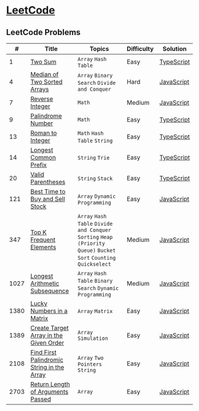 # [LeetCode](https://leetcode.com/problemset/all/)

## LeetCode Problems

| #    | Title                                                                                                                   | Topics                                                                                                             | Difficulty | Solution                                                                                   |
| ---- | ----------------------------------------------------------------------------------------------------------------------- | ------------------------------------------------------------------------------------------------------------------ | ---------- | ------------------------------------------------------------------------------------------ |
| 1    | [Two Sum](https://leetcode.com/problems/two-sum/)                                                                       | `Array` `Hash Table`                                                                                               | Easy       | [TypeScript](https://github.com/cundodev/leetcode-solutions/blob/master/Solutions/1.ts)    |
| 4    | [Median of Two Sorted Arrays](https://leetcode.com/problems/median-of-two-sorted-arrays/)                               | `Array` `Binary Search` `Divide and Conquer`                                                                       | Hard       | [JavaScript](https://github.com/cundodev/leetcode-solutions/blob/master/Solutions/4.js)    |
| 7    | [Reverse Integer](https://leetcode.com/problems/reverse-integer/)                                                       | `Math`                                                                                                             | Medium     | [JavaScript](https://github.com/cundodev/leetcode-solutions/blob/master/Solutions/7.js)    |
| 9    | [Palindrome Number](https://leetcode.com/problems/palindrome-number/)                                                   | `Math`                                                                                                             | Easy       | [TypeScript](https://github.com/cundodev/leetcode-solutions/blob/master/Solutions/9.ts)    |
| 13   | [Roman to Integer](https://leetcode.com/problems/roman-to-integer/)                                                     | `Math` `Hash Table` `String`                                                                                       | Easy       | [TypeScript](https://github.com/cundodev/leetcode-solutions/blob/master/Solutions/13.ts)   |
| 14   | [Longest Common Prefix](https://leetcode.com/problems/longest-common-prefix/)                                           | `String` `Trie`                                                                                                    | Easy       | [TypeScript](https://github.com/cundodev/leetcode-solutions/blob/master/Solutions/14.ts)   |
| 20   | [Valid Parentheses](hhttps://leetcode.com/problems/valid-parentheses/)                                                  | `String` `Stack`                                                                                                   | Easy       | [TypeScript](https://github.com/cundodev/leetcode-solutions/blob/master/Solutions/20.ts)   |
| 121  | [Best Time to Buy and Sell Stock](https://leetcode.com/problems/best-time-to-buy-and-sell-stock/)                       | `Array` `Dynamic Programming`                                                                                      | Easy       | [JavaScript](https://github.com/cundodev/leetcode-solutions/blob/master/Solutions/121.js)  |
| 347  | [Top K Frequent Elements](https://leetcode.com/problems/top-k-frequent-elements/description/)                           | `Array` `Hash Table` `Divide and Conquer` `Sorting` `Heap (Priority Queue)` `Bucket Sort` `Counting` `Quickselect` | Medium     | [JavaScript](https://github.com/cundodev/leetcode-solutions/blob/master/Solutions/347.js)  |
| 1027 | [Longest Arithmetic Subsequence](https://leetcode.com/problems/longest-arithmetic-subsequence/)                         | `Array` `Hash Table` `Binary Search` `Dynamic Programming`                                                         | Medium     | [JavaScript](https://github.com/cundodev/leetcode-solutions/blob/master/Solutions/1027.js) |
| 1380 | [Lucky Numbers in a Matrix](https://leetcode.com/problems/lucky-numbers-in-a-matrix/)                                   | `Array` `Matrix`                                                                                                   | Easy       | [JavaScript](https://github.com/cundodev/leetcode-solutions/blob/master/Solutions/1380.js) |
| 1389 | [Create Target Array in the Given Order](https://leetcode.com/problems/create-target-array-in-the-given-order/)         | `Array` `Simulation`                                                                                               | Easy       | [JavaScript](https://github.com/cundodev/leetcode-solutions/blob/master/Solutions/1389.js) |
| 2108 | [Find First Palindromic String in the Array](https://leetcode.com/problems/find-first-palindromic-string-in-the-array/) | `Array` `Two Pointers` `String`                                                                                    | Easy       | [JavaScript](https://github.com/cundodev/leetcode-solutions/blob/master/Solutions/2108.js) |
| 2703 | [Return Length of Arguments Passed](https://leetcode.com/problems/return-length-of-arguments-passed/description/)       | `Array`                                                                                                            | Easy       | [JavaScript](https://github.com/cundodev/leetcode-solutions/blob/master/Solutions/2703.js) |
